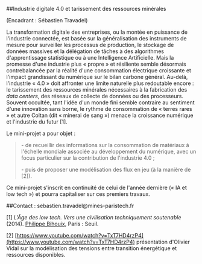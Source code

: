 ##Industrie digitale 4.0 et tarissement des ressources minérales

(Encadrant : Sébastien Travadel)

La transformation digitale des entreprises, ou la montée en puissance de
l'industrie connectée, est basée sur la généralisation des instruments
de mesure pour surveiller les processus de production, le stockage de
données massives et la délégation de tâches à des algorithmes
d'apprentissage statistique ou à une Intelligence Artificielle. Mais la
promesse d'une industrie plus « propre » et résiliente semble désormais
contrebalancée par la réalité d'une consommation électrique croissante
et l'impact grandissant du numérique sur le bilan carbone général.
Au-delà, l'industrie « 4.0 » doit affronter une limite naturelle plus
redoutable encore : le tarissement des ressources minérales nécessaires
à la fabrication des *data centers*, des réseaux de collecte de données
ou des processeurs. Souvent occultée, tant l'idée d'un monde fini semble
contraire au sentiment d'une innovation sans borne, le rythme de
consommation de « terres rares » et autre Coltan (dit « minerai de sang
») menace la croissance numérique et l'industrie du futur \[1\].

Le mini-projet a pour objet :

> \- de recueillir des informations sur la consommation de matériaux à
> l'échelle mondiale associée au développement du numérique, avec un
> focus particulier sur la contribution de l'industrie 4.0 ;
>
> \- puis de proposer une modélisation des flux en jeu (à la manière de
> \[2\]).

Ce mini-projet s'inscrit en continuité de celui de l'année dernière («
IA et low tech ») et pourra capitaliser sur ces premiers travaux.

##Contact : sebastien.travadel\@mines-paristech.fr

\[1\] *L\'Âge des low tech. Vers une civilisation techniquement
soutenable* (2014). [Philippe
Bihouix](https://www.seuil.com/auteur/philippe-bihouix/16560), Paris :
Seuil.

\[2\]
[https://www.youtube.com/watch?v=TxT7HD4rzP4](https://www.youtube.com/watch?v=TxT7HD4rzP4)
présentation d'Olivier Vidal sur la modélisation des tensions entre
transition énergétique et ressources disponibles.

